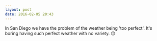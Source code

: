 ```yaml
---
layout: post
date: 2016-02-05 20:43
---
```

In San Diego we have the problem of the weather being 'too perfect'. It's boring having such perfect weather with no variety.  😜
